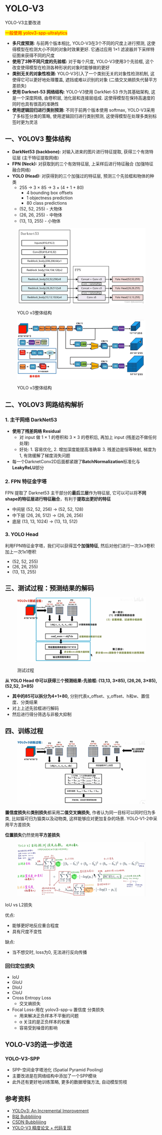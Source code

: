 # YOLO-V3

YOLO-V3主要改进

<mark style="color:red;">一般使用 yolov3-spp-ultralytics</mark>

* **多尺度预测:** 与前两个版本相比, YOLO-V3在3个不同的尺度上进行预测, 这使得模型在检测大小不同的对象时效果更好. 它通过应用 1×1 滤波器并下采样特征图来获得不同的尺度
* **使用了3种不同尺度的先验框:** 对于每个尺度, YOLO-V3使用3个先验框, 这个改变使得模型在检测各种形状的对象时能够做的更好
* **类别无关的对象性检测:** YOLO-V3引入了一个类别无关的对象性检测机制, 这使得它可以更好地处理覆盖, 遮挡或难以识别的对象 (二值交叉熵损失代替平方差损失)
* **使用 Darknet-53 网络结构:** YOLO-V3使用 DarkNet-53 作为其基础架构, 这是一个深度网络, 由卷积层, 池化层和连接层组成. 这使得模型在保持高速度的同时也具有很高的准确性
* **使用逻辑回归进行类别预测:** 不同于前两个版本使用 softmax, YOLO-V3采用了多标签分类的策略, 使用逻辑回归进行类别预测, 这使得模型在处理多类别标签时更为灵活

## 一、YOLOV3 整体结构

* **DarkNet53 (backbone):** 对输入进来的图片进行特征提取, 获得三个有效特征层 (主干特征提取网络)
* **FPN (Neck):** 对获取到的三个有效特征层, 上采样后进行特征融合 (加强特征融合网络)
* **YOLO (Head):** 对获得到的三个加强过的特征层, 预测三个先验框和物体的种类
  * 255 → 3 × 85 → 3 × (4 + 1 + 80)
    * 4 bounding box offsets
    * 1 objectness prediction
    * 80 class predictions
  * (52, 52, 255) - 大物体
  * (26, 26, 255) - 中物体
  * (13, 13, 255)  - 小物体

<figure><img src="../.gitbook/assets/image (4).png" alt=""><figcaption><p>YOLO v3整体结构</p></figcaption></figure>

<figure><img src="../.gitbook/assets/image (1) (1) (1).png" alt=""><figcaption><p>YOLO v3整体结构</p></figcaption></figure>

## 二、YOLOV3 网路结构解析

### 1. 主干网络 DarkNet53

* **使用了残差网络 Residual**
  * 对 input 做 1 × 1 的卷积和 3 × 3 的卷积后, 再加上 input (残差边不做任何处理)
  * 好处: 1. 容易优化, 2. 增加深度能提高准确率 3. 残差边是恒等映射, 梯度为1, 有效缓解了梯度消失问题&#x20;
* 每一个DarknetConv2D后面都紧跟了**BatchNormalization**标准化与**LeakyReLU**部分

### 2. FPN 特征金字塔

FPN 提取了 Darknet53 主干部分的**最后三层**作为特征层, 它可以可以将**不同shape的特征层进行特征融合**，有利于**提取出更好的特征**

* 中间层 (52, 52, 256) → (52, 52, 128)
* 中下层 (26, 26, 512) → (26, 26, 256)
* 底层     (13, 13, 1024) → (13, 13, 512)

### 3. YOLO Head

利用FPN特征金字塔，我们可以获得**三个加强特征**, 然后对他们进行一次3x3卷积加上一次1x1卷积

* (52, 52, 255)
* (26, 26, 255)&#x20;
* (13, 13, 255)

## 三、测试过程：预测结果的解码

<figure><img src="../.gitbook/assets/image (6) (1).png" alt=""><figcaption><p>测试过程</p></figcaption></figure>

**从 YOLO Head 中可以获得三个预测结果-先验框: (13,13, 3×85), (26,26, 3×85), (52,52, 3×85)**

* **其中的85可以拆分为4+1+80,** 分别代表x\_offset、y\_offset、h和w、置信度、分类结果
* 对上上述先验框进行解码
* 然后进行得分筛选与非极大抑制

## 四、训练过程

<figure><img src="../.gitbook/assets/image (1) (1).png" alt=""><figcaption></figcaption></figure>

**置信度损失**和**类别损失**都采用**二值交叉熵损失**, 作者认为同一目标可以同时归为多类, 比如猫可归为猫类以及动物类, 这样能够应对更加复杂的场景. YOLO-V1-2中采用平方差损失

**位置损失**仍然使用**平方差损失**

<figure><img src="../.gitbook/assets/image (5) (1) (1).png" alt=""><figcaption></figcaption></figure>

IoU vs L2损失

优点:

* 能够更好地反应重合程度
* 具有尺度不变性

缺点:

* 当不想交时, loss为0, 无法进行反向传播

### 回归定位损失

* IoU
* GIoU
* DIoU
* CIoU
* Cross Entropy Loss
  * 交叉熵损失
* Focal Loss-用在 yolov3-spp-u 置信度 分类损失
  * 用来解决正负样本不平衡的问题
  * α 关注的是正负样本的权重
  * 容易受到噪音的影响

## YOLO-V3的进一步改进

### YOLO-V3-SPP

* SPP-空间金字塔池化 (Spatial Pyramid Pooling)
* 主要改进是在网络结构中添加了一个SPP模块
* 此外还有更好地训练策略, 更多的数据增强方法, 自动模型剪枝

## 参考资料

* [YOLOv3: An Incremental Improvement](https://arxiv.org/abs/1804.02767)
* [B站 Bubbliiiing](https://www.bilibili.com/video/BV1XJ411D7wF?p=3\&vd\_source=4afb0374462e2a6a5fe3309f3b19500d)
* [CSDN Bubbliiiing](https://blog.csdn.net/weixin\_44791964/article/details/103276106)
* [YOLO-V3 精度论文 + 代码复现](https://www.bilibili.com/video/BV1Vg411V7bJ/?spm\_id\_from=333.337.search-card.all.click)

